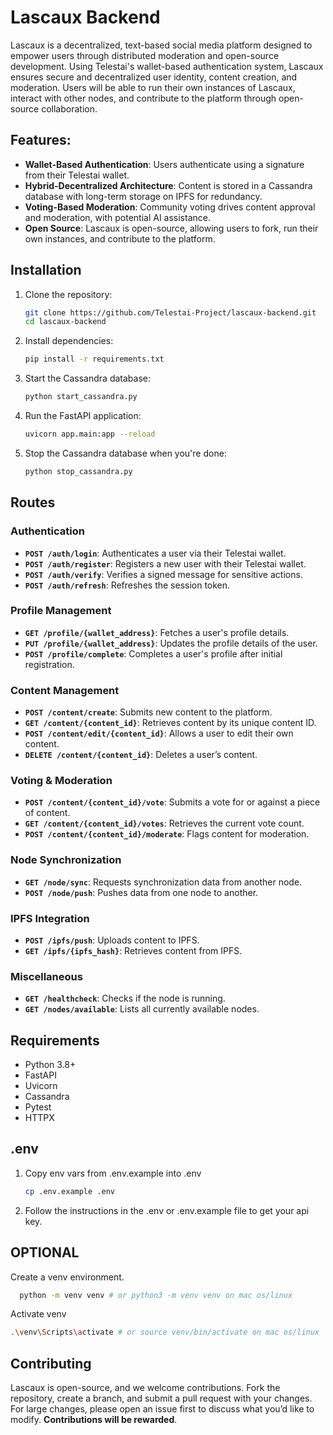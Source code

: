 # Lascaux Backend

Lascaux is a decentralized, text-based social media platform designed to empower users through distributed moderation and open-source development. Using Telestai's wallet-based authentication system, Lascaux ensures secure and decentralized user identity, content creation, and moderation. Users will be able to run their own instances of Lascaux, interact with other nodes, and contribute to the platform through open-source collaboration.

## Features:
- **Wallet-Based Authentication**: Users authenticate using a signature from their Telestai wallet.
- **Hybrid-Decentralized Architecture**: Content is stored in a Cassandra database with long-term storage on IPFS for redundancy.
- **Voting-Based Moderation**: Community voting drives content approval and moderation, with potential AI assistance.
- **Open Source**: Lascaux is open-source, allowing users to fork, run their own instances, and contribute to the platform.

## Installation

1. Clone the repository:
   ```bash
   git clone https://github.com/Telestai-Project/lascaux-backend.git
   cd lascaux-backend
   ```

2. Install dependencies:
   ```bash
   pip install -r requirements.txt
   ```

3. Start the Cassandra database:
   ```bash
   python start_cassandra.py
   ```

5. Run the FastAPI application:
   ```bash
   uvicorn app.main:app --reload
   ```
6. Stop the Cassandra database when you're done:
   ```bash
   python stop_cassandra.py
   ```
## Routes

### Authentication
- **`POST /auth/login`**: Authenticates a user via their Telestai wallet.
- **`POST /auth/register`**: Registers a new user with their Telestai wallet.
- **`POST /auth/verify`**: Verifies a signed message for sensitive actions.
- **`POST /auth/refresh`**: Refreshes the session token.

### Profile Management
- **`GET /profile/{wallet_address}`**: Fetches a user's profile details.
- **`PUT /profile/{wallet_address}`**: Updates the profile details of the user.
- **`POST /profile/complete`**: Completes a user's profile after initial registration.

### Content Management
- **`POST /content/create`**: Submits new content to the platform.
- **`GET /content/{content_id}`**: Retrieves content by its unique content ID.
- **`POST /content/edit/{content_id}`**: Allows a user to edit their own content.
- **`DELETE /content/{content_id}`**: Deletes a user’s content.

### Voting & Moderation
- **`POST /content/{content_id}/vote`**: Submits a vote for or against a piece of content.
- **`GET /content/{content_id}/votes`**: Retrieves the current vote count.
- **`POST /content/{content_id}/moderate`**: Flags content for moderation.

### Node Synchronization
- **`GET /node/sync`**: Requests synchronization data from another node.
- **`POST /node/push`**: Pushes data from one node to another.

### IPFS Integration
- **`POST /ipfs/push`**: Uploads content to IPFS.
- **`GET /ipfs/{ipfs_hash}`**: Retrieves content from IPFS.

### Miscellaneous
- **`GET /healthcheck`**: Checks if the node is running.
- **`GET /nodes/available`**: Lists all currently available nodes.

## Requirements

- Python 3.8+
- FastAPI
- Uvicorn
- Cassandra
- Pytest
- HTTPX

## .env
1. Copy env vars from .env.example into .env
   ```bash
   cp .env.example .env
   ```

2. Follow the instructions in the .env or .env.example file to get your api key.
   
## OPTIONAL 
Create a venv environment. 
 ```bash
   python -m venv venv # or python3 -m venv venv on mac os/linux
 ```

Activate venv
   ```bash
   .\venv\Scripts\activate # or source venv/bin/activate on mac os/linux
   ```

## Contributing
Lascaux is open-source, and we welcome contributions. Fork the repository, create a branch, and submit a pull request with your changes. For large changes, please open an issue first to discuss what you’d like to modify. **Contributions will be rewarded**.